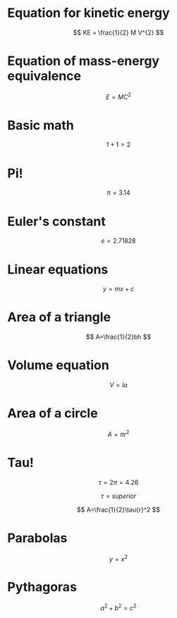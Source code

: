 # Equation for kinetic energy

$$ KE = \frac{1}{2} M V^{2} $$

# Equation of mass-energy equivalence

$$ E=MC^{2} $$

# Basic math

$$ {1} + {1} = {2} $$

# Pi!

$$ \pi={3.14} $$

# Euler's constant

$$ e={2.71828} $$

# Linear equations

$$ y=mx+c $$

# Area of a triangle

$$ A=\frac{1}{2}bh $$

# Volume equation

$$ V=la $$

# Area of a circle

$$ A=\pi{r}^2 $$

# Tau!

$$ \tau={2}\pi={4.26} $$

$$ \tau=superior $$

$$ A=\frac{1}{2}\tau{r}^2 $$

# Parabolas

$$ y=x^{2} $$

# Pythagoras

$$ a^{2}+b^{2}=c^{2} $$